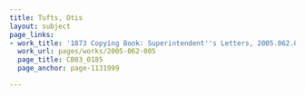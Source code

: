 ```yaml
---
title: Tufts, Otis
layout: subject
page_links:
- work_title: '1873 Copying Book: Superintendent''s Letters, 2005.062.005'
  work_url: pages/works/2005-062-005
  page_title: CB03_0185
  page_anchor: page-1131999

---
```

